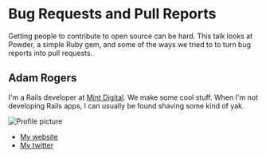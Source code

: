 # Bug Requests and Pull Reports

Getting people to contribute to open source can be hard. This talk looks at Powder, a simple Ruby gem, and some of the ways we tried to to turn bug reports into pull requests.

## Adam Rogers

I'm a Rails developer at [Mint Digital](http://mintdigital.com). We make some cool stuff. When I'm not developing Rails apps, I can usually be found shaving some kind of yak.

![Profile picture](http://mintdigital.com/images/cards/illustrations/adam.png)

- [My website](http://rodreegez.com)
- [My twitter](https://twitter.com/#!/rodreegez)

